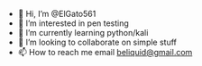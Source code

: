 - 👋 Hi, I’m @ElGato561
- 👀 I’m interested in pen testing
- 🌱 I’m currently learning python/kali
- 💞️ I’m looking to collaborate on simple stuff
- 📫 How to reach me email beliquid@gmail.com

<!---
ElGato561/ElGato561 is a ✨ special ✨ repository because its `README.md` (this file) appears on your GitHub profile.
You can click the Preview link to take a look at your changes.
--->

